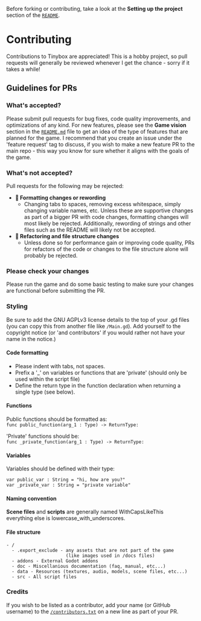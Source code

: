 Before forking or contributing, take a look at the **Setting up the project** section of the [`README`](../README.md).

# Contributing
Contributions to Tinybox are appreciated! This is a hobby project, so pull requests will generally be reviewed whenever I get the chance - sorry if it takes a while!


## Guidelines for PRs
### What's accepted?
Please submit pull requests for bug fixes, code quality improvements, and optimizations of any kind. For new features, please see the **Game vision** section in the [`README.md`](../README.md) file to get an idea of the type of features that are planned for the game. I recommend that you create an issue under the 'feature request' tag to discuss, if you wish to make a new feature PR to the main repo - this way you know for sure whether it aligns with the goals of the game.

### What's not accepted?
Pull requests for the following may be rejected:
- **🚫 Formatting changes or rewording**
	- Changing tabs to spaces, removing excess whitespace, simply changing variable names, etc. Unless these are supportive changes as part of a bigger PR with code changes, formatting changes will most likely be rejected. Additionally, rewording of strings and other files such as the README will likely not be accepted.
-  **🚫 Refactoring and file structure changes**
	- Unless done so for performance gain or improving code quality, PRs for refactors of the code or changes to the file structure alone will probably be rejected.

### Please check your changes
Please run the game and do some basic testing to make sure your changes are functional before submitting the PR.

### Styling
Be sure to add the GNU AGPLv3 license details to the top of your .gd files (you can copy this from another file like `/Main.gd`). Add yourself to the copyright notice (or 'and contributors' if you would rather not have your name in the notice.)

#### Code formatting
- Please indent with tabs, not spaces.
- Prefix a '_' on variables or functions that are 'private' (should only be used within the script file)
- Define the return type in the function declaration when returning a single type (see below).

#### Functions
Public functions should be formatted as:<br>
`func public_function(arg_1 : Type) -> ReturnType:`

'Private' functions should be:<br>
`func _private_function(arg_1 : Type) -> ReturnType:`

#### Variables

Variables should be defined with their type:

`var public_var : String = "hi, how are you?"`<br>
`var _private_var : String = "private variable"`

#### Naming convention

**Scene files** and **scripts** are generally named WithCapsLikeThis<br>
everything else is lowercase_with_underscores.

#### File structure

```
- /
  - .export_exclude - any assets that are not part of the game
					  (like images used in /docs files)
  - addons - External Godot addons
  - doc - Miscellanious documentation (faq, manual, etc...)
  - data - Resources (textures, audio, models, scene files, etc...)
  - src - All script files
```

### Credits
If you wish to be listed as a contributor, add your name (or GitHub username) to the [`/contributors.txt`](../contributors.txt) on a new line as part of your PR.
